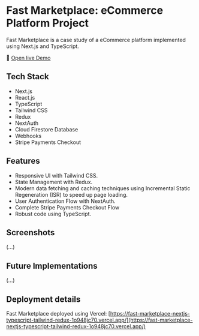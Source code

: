 # Fast Marketplace: eCommerce Platform Project

Fast Marketplace is a case study of a eCommerce platform implemented using Next.js and TypeScript.

<!-- ![smartmockups_la8uydot](https://user-images.githubusercontent.com/42308135/200700075-bf80d3f6-a1db-4763-babb-d271384d061d.jpg) -->

🔗 [Open live Demo](https://fast-marketplace-nextjs-typescript-tailwind-redux-1o948jc70.vercel.app/)

## Tech Stack

- Next.js
- React.js
- TypeScript
- Tailwind CSS
- Redux
- NextAuth
- Cloud Firestore Database
- Webhooks
- Stripe Payments Checkout

## Features

- Responsive UI with Tailwind CSS.
- State Management with Redux.
- Modern data fetching and caching techniques using Incremental Static Regeneration (ISR) to speed up page loading.
- User Authentication Flow with NextAuth.
- Complete Stripe Payments Checkout Flow
- Robust code using TypeScript.

## Screenshots

(...)
## Future Implementations

(...)

## Deployment details

Fast Marketplace deployed using Vercel: [https://fast-marketplace-nextjs-typescript-tailwind-redux-1o948jc70.vercel.app/](https://fast-marketplace-nextjs-typescript-tailwind-redux-1o948jc70.vercel.app/)


